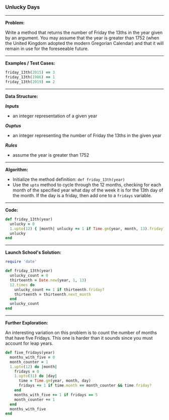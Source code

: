 ### Unlucky Days

---

**Problem:**

Write a method that returns the number of Friday the 13ths in the year given by an argument. You may assume that the year is greater than 1752 (when the United Kingdom adopted the modern Gregorian Calendar) and that it will remain in use for the foreseeable future.

---

**Examples / Test Cases:**

```ruby
friday_13th(2015) == 3
friday_13th(1986) == 1
friday_13th(2019) == 2
```

---

**Data Structure:**

**_Inputs_**

* an integer representation of a given year

**_Ouptus_**

* an integer representing the number of Friday the 13ths in the given year

**_Rules_**

* assume the year is greater than 1752

---

**Algorithm:**

* Initialize the method definition: `def friday_13th(year)`
* Use the `upto` method to cycle through the 12 months, checking for each month of the specified year what day of the week it is for the 13th day of the month. If the day is a friday, then add one to a `fridays` variable.

---

**Code:**

```ruby
def friday_13th(year)
  unlucky = 0
  1.upto(12) { |month| unlucky += 1 if Time.gm(year, month, 13).friday? }
  unlucky
end 
```

---

**Launch School's Solution:**

```ruby
require 'date'

def friday_13th(year)
  unlucky_count = 0
  thirteenth = Date.new(year, 1, 13)
  12.times do
    unlucky_count += 1 if thirteenth.friday?
    thirteenth = thirteenth.next_month
  end
  unlucky_count
end
```

---

**Further Exploration:**

An interesting variation on this problem is to count the number of months that have five Fridays. This one is harder than it sounds since you must account for leap years.

```ruby
def five_fridays(year)
  months_with_five = 0
  month_counter = 1
  1.upto(12) do |month|
    fridays = 0
    1.upto(31) do |day|
      time = Time.gm(year, month, day)
      fridays += 1 if time.month == month_counter && time.friday?
    end
    months_with_five += 1 if fridays == 5
    month_counter += 1
  end
  months_with_five
end  
```

